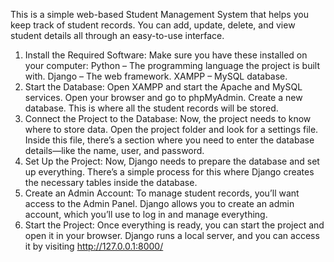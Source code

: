 This is a simple web-based Student Management System that helps you keep track of student records. You can add, update, delete, and view student details all through an easy-to-use interface.
1. Install the Required Software:
   Make sure you have these installed on your computer:
       Python – The programming language the project is built with.
       Django – The web framework.
       XAMPP  – MySQL database.
2. Start the Database:
   Open XAMPP and start the Apache and MySQL services.
   Open your browser and go to phpMyAdmin.
   Create a new database.
   This is where all the student records will be stored.
3. Connect the Project to the Database:
   Now, the project needs to know where to store data.
   Open the project folder and look for a settings file.
   Inside this file, there’s a section where you need to enter the database details—like the name, user, and password.
4. Set Up the Project:
   Now, Django needs to prepare the database and set up everything. There’s a simple process for this where Django creates the necessary 
   tables inside the database.
5. Create an Admin Account:
   To manage student records, you’ll want access to the Admin Panel. Django allows you to create an admin account, which you’ll use to log
   in and manage everything.
6. Start the Project:
   Once everything is ready, you can start the project and open it in your browser. Django runs a local server, and you can access it by
   visiting http://127.0.0.1:8000/
